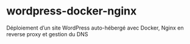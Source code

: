 # wordpress-docker-nginx
Déploiement d’un site WordPress auto-hébergé avec Docker, Nginx en reverse proxy et gestion du DNS
